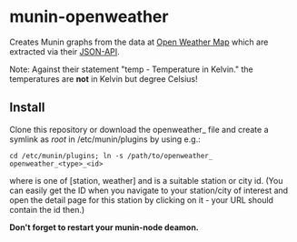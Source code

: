 munin-openweather
=================

Creates Munin graphs from the data at [Open Weather Map](http://openweathermap.org/) which are extracted
via their [JSON-API](http://openweathermap.org/example-json).

Note: Against their statement "temp - Temperature in Kelvin." the temperatures are **not** in Kelvin but degree Celsius!

Install
-------

Clone this repository or download the openweather_ file and create a
symlink as *root* in /etc/munin/plugins by using e.g.:

	cd /etc/munin/plugins; ln -s /path/to/openweather_ openweather_<type>_<id>

where <type> is one of [station, weather] and <id> is a suitable station or city id.
(You can easily get the ID when you navigate to your station/city of interest and open
the detail page for this station by clicking on it - your URL should contain the id then.)

**Don't forget to restart your munin-node deamon.**
